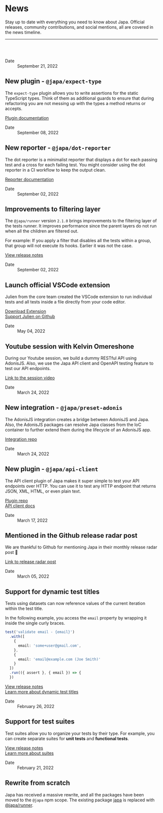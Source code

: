 # News
Stay up to date with everything you need to know about Japa. Official releases, community contributions, and social mentions, all are covered in the news timeline.

<hr>
<br>
<br>

<div class="timeline_item">
  <div class="news_datetime">
    <dl>
      <dt> Date </dt>
      <dd> <time datetime="2022-09-21">September 21, 2022</time> </dd>
    </dl>
  </div>

  <div class="news_content">

  ## New plugin - `@japa/expect-type`

  The `expect-type` plugin allows you to write assertions for the static TypeScript types. Think of them as additional guards to ensure that during refactoring you are not messing up with the types a method returns or accepts.

  [Plugin documentation](../docs/plugins/expect-type.md)

  </div>
</div>

<div class="timeline_item">
  <div class="news_datetime">
    <dl>
      <dt> Date </dt>
      <dd> <time datetime="2022-09-08">September 08, 2022</time> </dd>
    </dl>
  </div>

  <div class="news_content">

  ## New reporter - `@japa/dot-reporter`

  The dot reporter is a minimalist reporter that displays a dot for each passing test and a cross for each failing test. You might consider using the dot reporter in a CI workflow to keep the output clean.

  [Reporter documentation](../docs/plugins/dot-reporter.md)

  </div>
</div>

<div class="timeline_item">
  <div class="news_datetime">
    <dl>
      <dt> Date </dt>
      <dd> <time datetime="2022-09-02">September 02, 2022</time> </dd>
    </dl>
  </div>

  <div class="news_content">

  ## Improvements to filtering layer

  The `@japa/runner` version `2.1.0` brings improvements to the filtering layer of the tests runner. It improves performance since the parent layers do not run when all the children are filtered out.

  For example: If you apply a filter that disables all the tests within a group, that group will not execute its hooks. Earlier it was not the case.

  [View release notes](https://github.com/japa/runner/releases/tag/v2.1.0)

  </div>
</div>

<div class="timeline_item">
  <div class="news_datetime">
    <dl>
      <dt> Date </dt>
      <dd> <time datetime="2022-09-02">September 02, 2022</time> </dd>
    </dl>
  </div>

  <div class="news_content">

  ## Launch official VSCode extension

  Julien from the core team created the VSCode extension to run individual tests and all tests inside a file directly from your code editor.

  [Download Extension](https://marketplace.visualstudio.com/items?itemName=jripouteau.japa-vscode)\
  [Support Julien on Github](https://github.com/sponsors/julien-R44)

  </div>
</div>

<div class="timeline_item">
  <div class="news_datetime">
    <dl>
      <dt> Date </dt>
      <dd> <time datetime="2022-05-04">May 04, 2022</time> </dd>
    </dl>
  </div>

  <div class="news_content">

  ## Youtube session with Kelvin Omereshone

  During our Youtube session, we build a dummy RESTful API using AdonisJS. Also, we use the Japa API client and OpenAPI testing feature to test our API endpoints.

  [Link to the session video](https://www.youtube.com/watch?v=_MSQY3lqhCo)

  </div>
</div>

<div class="timeline_item">
  <div class="news_datetime">
    <dl>
      <dt> Date </dt>
      <dd> <time datetime="2022-03-24">March 24, 2022</time> </dd>
    </dl>
  </div>

  <div class="news_content">

  ## New integration - `@japa/preset-adonis`

  The AdonisJS integration creates a bridge between AdonisJS and Japa. Also, the AdonisJS packages can resolve Japa classes from the IoC container to further extend them during the lifecycle of an AdonisJS app.

  [Integration repo](https://github.com/japa/preset-adonis)

  </div>
</div>

<div class="timeline_item">
  <div class="news_datetime">
    <dl>
      <dt> Date </dt>
      <dd> <time datetime="2022-03-24">March 24, 2022</time> </dd>
    </dl>
  </div>

  <div class="news_content">

  ## New plugin - `@japa/api-client`

  The API client plugin of Japa makes it super simple to test your API endpoints over HTTP. You can use it to test any HTTP endpoint that returns JSON, XML, HTML, or even plain text.

  [Plugin repo](https://github.com/japa/api-client)\
  [API client docs](../docs/plugins/api-client.md)

  </div>
</div>

<div class="timeline_item">
  <div class="news_datetime">
    <dl>
      <dt> Date </dt>
      <dd> <time datetime="2022-03-17">March 17, 2022</time> </dd>
    </dl>
  </div>

  <div class="news_content">

  ## Mentioned in the Github release radar post

  We are thankful to Github for mentioning Japa in their monthly release radar post 🙏

  [Link to release radar post](https://github.blog/2022-03-17-release-radar-feb-2022/#japa-5-0)

  </div>
</div>

<div class="timeline_item">
  <div class="news_datetime">
    <dl>
      <dt> Date </dt>
      <dd> <time datetime="2022-03-05">March 05, 2022</time> </dd>
    </dl>
  </div>

  <div class="news_content">

  ## Support for dynamic test titles

  Tests using datasets can now reference values of the current iteration within the test title.

  In the following example, you access the `email` property by wrapping it inside the single curly braces.

  ```ts
  test('validate email - {email}')
    .with([
      {
        email: 'some+user@gmail.com',
      },
      {
        email: 'email@example.com (Joe Smith)'
      }
    ])
    .run(({ assert }, { email }) => {
    })
  ```

  [View release notes](https://github.com/japa/core/releases/tag/v6.0.0)\
  [Learn more about dynamic test titles](../docs/datasets.md#dynamic-title-for-each-test)

  </div>
</div>

<div class="timeline_item">
  <div class="news_datetime">
    <dl>
      <dt> Date </dt>
      <dd> <time datetime="2022-02-26">February 26, 2022</time> </dd>
    </dl>
  </div>

  <div class="news_content">

  ## Support for test suites

  Test suites allow you to organize your tests by their type. For example, you can create separate suites for **unit tests** and **functional tests**.

  [View release notes](https://github.com/japa/runner/releases/tag/v1.2.0)\
  [Learn more about suites](../docs/test-suites.md)

  </div>
</div>

<div class="timeline_item">
  <div class="news_datetime">
    <dl>
      <dt> Date </dt>
      <dd> <time datetime="2022-02-21">February 21, 2022</time> </dd>
    </dl>
  </div>

  <div class="news_content">

  ## Rewrite from scratch

  Japa has received a massive rewrite, and all the packages have been moved to the `@japa` npm scope. The existing package [japa](https://www.npmjs.com/package/japa) is replaced with [@japa/runner](https://npmjs.com/package/@japa/runner).

  </div>
</div>
